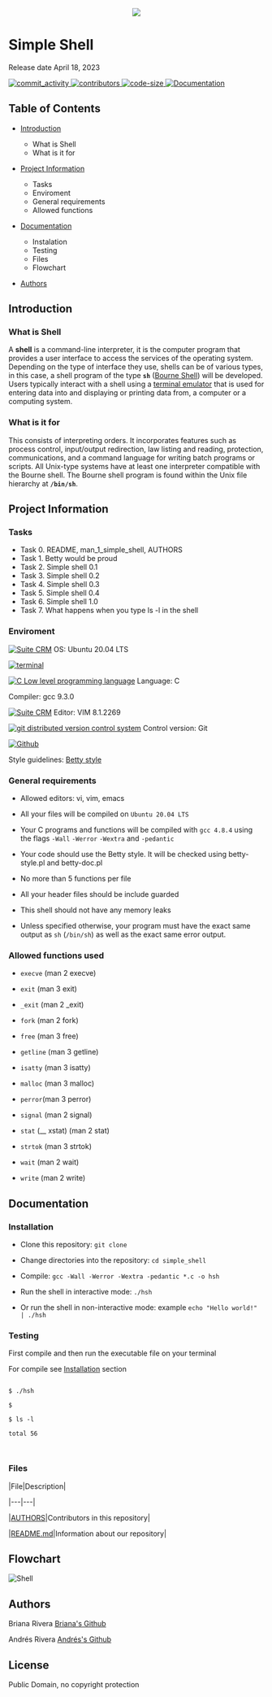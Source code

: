 <p align="center"><img src ="https://productvision.pl/wp-content/uploads/2016/08/user-interface.png" /></p>

<h1>Simple Shell</h1>

Release date April 18, 2023

</p>
</a>	  
<a href="https://github.com/Briana1984/holbertonschool-simple_shell/graphs/commit-activity" target="_blank">
<img alt="commit_activity" src="https://img.shields.io/github/commit-activity/y/Briana1984/holbertonschool-simple_shell" />
</a>
<a href="https://github.com/Briana1984/holbertonschool-simple_shell/graphs/contributors" target="_blank">
<img alt="contributors"  src="https://img.shields.io/github/contributors/Briana1984/holbertonschool-simple_shell" />
</a>
<a href="https://github.com/Briana1984/holbertonschool-simple_shell/graphs/contributors" target="_blank"target="_blank">
<img alt="code-size" src="https://img.shields.io/tokei/lines/github/Briana1984/holbertonschool-simple_shell" />
</a>
<a href="https://github.com/Briana1984/holbertonschool-simple_shell/blob/master/README.md" target="_blank">
<img alt="Documentation" src="https://img.shields.io/badge/documentation-yes-brightgreen" />
</a>
</p>
    


## Table of Contents

* [Introduction](#Introduction)

  * What is Shell
  * What is it for
  
* [Project Information](#Project-Information)

    * Tasks
    * Enviroment
    * General requirements
    * Allowed functions
    
* [Documentation](#Documentation)

    * Instalation
    * Testing
    * Files
    * Flowchart
    
* [Authors](#Authors)

## Introduction

### What is Shell

A **shell** is a command-line interpreter, it is the computer program that provides a user interface to access the services of the operating system. Depending on the type of interface they use, shells can be of various types, in this case, a shell program of the type **`sh`** ([Bourne Shell](https://en.wikipedia.org/wiki/Bourne_shell)) will be developed. Users typically interact with a shell using a [terminal emulator](https://en.wikipedia.org/wiki/Terminal_emulator) that is used for entering data into and displaying or printing data from, a computer or a computing system.



### What is it for

This consists of interpreting orders. It incorporates features such as process control, input/output redirection, law listing and reading, protection, communications, and a command language for writing batch programs or scripts. All Unix-type systems have at least one interpreter compatible with the Bourne shell. The Bourne shell program is found within the Unix file hierarchy at **`/bin/sh`**.

## Project Information

### Tasks

* Task 0. README, man_1_simple_shell, AUTHORS
* Task 1. Betty would be proud
* Task 2. Simple shell 0.1
* Task 3. Simple shell 0.2
* Task 4. Simple shell 0.3
* Task 5. Simple shell 0.4
* Task 6. Simple shell 1.0
* Task 7. What happens when you type ls -l in the shell



### Enviroment



<!-- ubuntu -->

<a href="https://ubuntu.com/" target="_blank"> <img height="" src="https://img.shields.io/static/v1?label=&message=Ubuntu&color=E95420&logo=Ubuntu&logoColor=E95420&labelColor=2F333A" alt="Suite CRM"></a> OS: Ubuntu 20.04 LTS

<!-- bash -->

<a href="https://www.gnu.org/software/bash/" target="_blank"> <img height="" src="https://img.shields.io/static/v1?label=&message=GNU%20Bash&color=4EAA25&logo=GNU%20Bash&logoColor=4EAA25&labelColor=2F333A" alt="terminal"></a>

<!-- c -->

<a href="https://www.cprogramming.com/" target="_blank"><img src="https://img.shields.io/static/v1?label=&message=C%20Language&color=5C6BC0&logo=c&logoColor=A8B9CC&labelColor=2F333A" alt="C Low level programming language"></a> Language: C

Compiler: gcc 9.3.0

<!-- vim -->

<a href="https://www.vim.org/" target="_blank"> <img height="" src="https://img.shields.io/static/v1?label=&message=Vim&color=019733&logo=Vim&logoColor=019733&labelColor=2F333A" alt="Suite CRM"></a> Editor: VIM 8.1.2269

<!-- git -->

<a href="https://git-scm.com/" target="_blank"> <img height="" src="https://img.shields.io/static/v1?label=&message=Git&color=F05032&logo=Git&logoColor=F05032&labelColor=2F333A" alt="git distributed version control system"></a> Control version: Git

<!-- github -->

<a href="https://github.com" target="_blank"> <img height="" src="https://img.shields.io/static/v1?label=&message=GitHub&color=181717&logo=GitHub&logoColor=f2f2f2&labelColor=2F333A" alt="Github"></a>



Style guidelines: [Betty style](https://github.com/holbertonschool/Betty/wiki)



### General requirements

 * Allowed editors: vi, vim, emacs
 
 * All your files will be compiled on `Ubuntu 20.04 LTS`
 
 * Your C programs and functions will be compiled with `gcc 4.8.4` using the flags `-Wall` `-Werror` `-Wextra` and `-pedantic`
 
 * Your code should use the Betty style. It will be checked using betty-style.pl and betty-doc.pl
 
 * No more than 5 functions per file
 
 * All your header files should be include guarded
 
 * This shell should not have any memory leaks
 
 * Unless specified otherwise, your program must have the exact same output as `sh` (`/bin/sh`) as well as the exact same error output.
 


### Allowed functions used



* `execve` (man 2 execve)

* `exit` (man 3 exit)

* `_exit` (man 2 _exit)

* `fork` (man 2 fork)

* `free` (man 3 free)

* `getline` (man 3 getline)

* `isatty` (man 3 isatty)

* `malloc` (man 3 malloc)

* `perror`(man 3 perror)

* `signal` (man 2 signal)

* `stat` (__ xstat) (man 2 stat)

* `strtok` (man 3 strtok)

* `wait` (man 2 wait)

* `write` (man 2 write)



## Documentation



### Installation



- Clone this repository: `git clone`

- Change directories into the repository: `cd simple_shell`

- Compile: `gcc -Wall -Werror -Wextra -pedantic *.c -o hsh`

- Run the shell in interactive mode: `./hsh`

- Or run the shell in non-interactive mode: example `echo "Hello world!" | ./hsh`



### Testing



First compile and then run the executable file on your terminal

For compile see [Installation](#installation) section



```

$ ./hsh

$

$ ls -l

total 56



```

### Files



|File|Description|

|---|---|

|[AUTHORS](https://github.com/Briana1984/holbertonschool-simple_shell/blob/master/AUTHORS)|Contributors in this repository|

|[README.md](https://github.com/Briana1984/holbertonschool-simple_shell/blob/master/README.md)|Information about our repository|





## Flowchart



![Shell](https://user-images.githubusercontent.com/124627379/232639279-bc5aa1a9-65c2-4bcd-950d-e8d1cccc6d96.jpg)



## Authors

Briana Rivera      <a href='https://github.com/jhuang10123'>Briana's Github</a>

Andrés Rivera      <a href='https://github.com/andresrivera'>Andrés's Github</a>



## License

Public Domain, no copyright protection